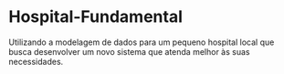 # Hospital-Fundamental
Utilizando a modelagem de dados para um pequeno hospital local que busca desenvolver um novo sistema que atenda melhor às suas necessidades.
